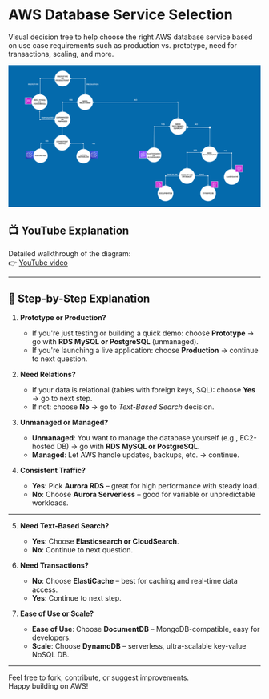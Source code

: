 # AWS Database Service Selection

Visual decision tree to help choose the right AWS database service based on use case requirements such as production vs. prototype, need for transactions, scaling, and more.

![AWS DB Options Diagram](./AWS%20DB%20Options%20diagram%20image.png)

## 📺 YouTube Explanation

Detailed walkthrough of the diagram:  
👉 [YouTube video](https://www.youtube.com/watch?v=3N7nU8ip-nI)

---

## 🧭 Step-by-Step Explanation

1. **Prototype or Production?**  
   - If you're just testing or building a quick demo: choose **Prototype** → go with **RDS MySQL or PostgreSQL** (unmanaged).
   - If you're launching a live application: choose **Production** → continue to next question.

2. **Need Relations?**  
   - If your data is relational (tables with foreign keys, SQL): choose **Yes** → go to next step.
   - If not: choose **No** → go to *Text-Based Search* decision.

3. **Unmanaged or Managed?**  
   - **Unmanaged**: You want to manage the database yourself (e.g., EC2-hosted DB) → go with **RDS MySQL or PostgreSQL**.
   - **Managed**: Let AWS handle updates, backups, etc. → continue.

4. **Consistent Traffic?**  
   - **Yes**: Pick **Aurora RDS** – great for high performance with steady load.
   - **No**: Choose **Aurora Serverless** – good for variable or unpredictable workloads.

---

5. **Need Text-Based Search?**  
   - **Yes**: Choose **Elasticsearch or CloudSearch**.
   - **No**: Continue to next question.

6. **Need Transactions?**  
   - **No**: Choose **ElastiCache** – best for caching and real-time data access.
   - **Yes**: Continue to next step.

7. **Ease of Use or Scale?**  
   - **Ease of Use**: Choose **DocumentDB** – MongoDB-compatible, easy for developers.
   - **Scale**: Choose **DynamoDB** – serverless, ultra-scalable key-value NoSQL DB.

---

Feel free to fork, contribute, or suggest improvements.  
Happy building on AWS!